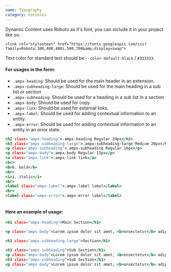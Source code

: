 ```yaml
---
name: Typography
category: Varibles
---
```


Dynamic Content uses Roboto as it's font, you can include it in your project like so:
```typography
<link rel="stylesheet" href="https://fonts.googleapis.com/css?family=Roboto:300,400,400i,500,700&amp;display=swap">
```

Text color for standard text should be `--color-default-black` / `#333333`.

#### For usages in the form:

- `.ampx-heading`: Should be used for the main header in an extension. 
- `.ampx-subheading-large`: Should be used for the main heading in a sub list or section 
- `.ampx-subheading`: Should be used for a heading in a sub list in a section 
- `.ampx-body`: Should be used for copy. 
- `.ampx-link`: Should be used for external links. 
- `.ampx-label`: Should be used for adding contextual information to an entity. 
- `.ampx-error`: Should be used for adding contextual information to an entity in an error state. 

```typography.html hidden
<h2 class="ampx-heading">.ampx-heading Regular 24px</h2>
<h3 class="ampx-subheading-large">.ampx-subheading-large Medium 20px</h3>
<p class="ampx-subheading">.ampx-subheading Regular 16px</p>
<p class="ampx-body">.ampx-body Regular 13px</p>
<a class="ampx-link">.ampx-link link</a>
<br>
<b>b. bold</b>
<br>
<i>i. italic</i>
<br>
<label class="ampx-label">.ampx-label label</label>
<br>
<label class="ampx-error">.ampx-error label</label>
```

```typography:/css/typography.css
```

#### Here an example of usage:

```typography-examples.html hidden
<h1 class="ampx-heading">Main Section</h1>

<p class="ampx-body">Lorem ipsum dolor sit amet, <b>onsectetur</b> adipiscing elit, sed do <i>eiusmod tempor incididunt ut labore et</i> dolore magna aliqua. Ut enim ad minim veniam, quis nostrud exercitation ullamco laboris nisi ut aliquip ex ea commodo consequat. Duis aute irure dolor in reprehenderit in voluptate velit esse cillum dolore eu fugiat nulla pariatur. Excepteur sint occaecat cupidatat non proident, sunt in culpa qui officia deserunt mollit anim id est laborum.</p>

<h3 class="ampx-subheading-large">Section</h1>

<h3 class="ampx-subheading">Sub Section</h1>
<p class="ampx-body">Lorem ipsum dolor sit amet, <b>onsectetur</b> adipiscing elit, sed do <i>eiusmod tempor incididunt ut labore et</i> dolore magna aliqua. Ut enim ad minim veniam, quis nostrud exercitation ullamco laboris nisi ut aliquip ex ea commodo consequat. Duis aute irure dolor in reprehenderit in voluptate velit esse cillum dolore eu fugiat nulla pariatur. Excepteur sint occaecat cupidatat non proident, sunt in culpa qui officia deserunt mollit anim id est laborum.</p>
<h3 class="ampx-subheading">Sub Section</h1>
<p class="ampx-body">Lorem ipsum dolor sit amet, <b>onsectetur</b> adipiscing elit, sed do <i>eiusmod tempor incididunt ut labore et</i> dolore magna aliqua. Ut enim ad minim veniam, quis nostrud exercitation ullamco laboris nisi ut aliquip ex ea commodo consequat. Duis aute irure dolor in reprehenderit in voluptate velit esse cillum dolore eu fugiat nulla pariatur. Excepteur sint occaecat cupidatat non proident, sunt in culpa qui officia deserunt mollit anim id est laborum.</p>

```

```typography-examples:/css/typography.css
```

